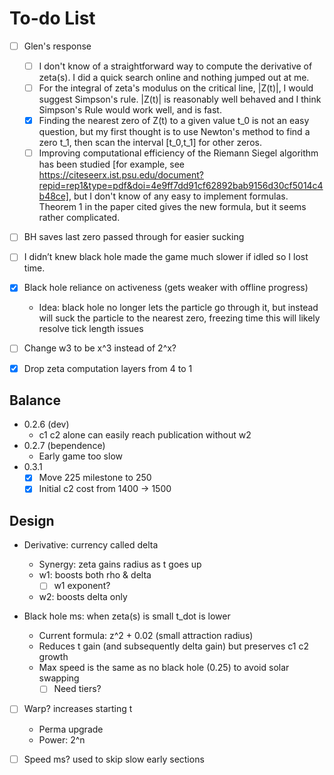 # To-do List

- [ ] Glen's response
  - [ ] I don't know of a straightforward way to compute the derivative of zeta(s). I did a quick search online and nothing jumped out at me.
  - [ ] For the integral of zeta's modulus on the critical line, |Z(t)|, I would suggest Simpson's rule. |Z(t)| is reasonably well behaved and I think Simpson's Rule would work well, and is fast.
  - [x] Finding the nearest zero of Z(t) to a given value t_0 is not an easy question, but my first thought is to use Newton's method to find a zero t_1, then scan the interval [t_0,t_1] for other zeros.
  - [ ] Improving computational efficiency of the Riemann Siegel algorithm has been studied [for example, see https://citeseerx.ist.psu.edu/document?repid=rep1&type=pdf&doi=4e9ff7dd91cf62892bab9156d30cf5014c4b48ce], but I don't know of any easy to implement formulas. Theorem 1 in the paper cited gives the new formula, but it seems rather complicated.

- [ ] BH saves last zero passed through for easier sucking

- [ ] I didn’t knew black hole made the game much slower if idled so I lost time.
- [x] Black hole reliance on activeness (gets weaker with offline progress)
  - Idea: black hole no longer lets the particle go through it, but instead will suck the particle to the nearest zero, freezing time
  this will likely resolve tick length issues
- [ ] Change w3 to be x^3 instead of 2^x?

- [x] Drop zeta computation layers from 4 to 1

## Balance

- 0.2.6 (dev)
  - c1 c2 alone can easily reach publication without w2
- 0.2.7 (bependence)
  - Early game too slow
- 0.3.1
  - [x] Move 225 milestone to 250
  - [x] Initial c2 cost from 1400 -> 1500

## Design

- Derivative: currency called delta
  - Synergy: zeta gains radius as t goes up
  - w1: boosts both rho & delta
    - [ ] w1 exponent?
  - w2: boosts delta only

- Black hole ms: when zeta(s) is small t_dot is lower 
  - Current formula: z^2 + 0.02 (small attraction radius)
  - Reduces t gain (and subsequently delta gain) but preserves c1 c2 growth
  - Max speed is the same as no black hole (0.25) to avoid solar swapping
    - [ ] Need tiers?

- [ ] Warp? increases starting t
  - Perma upgrade
  - Power: 2^n

- [ ] Speed ms? used to skip slow early sections
